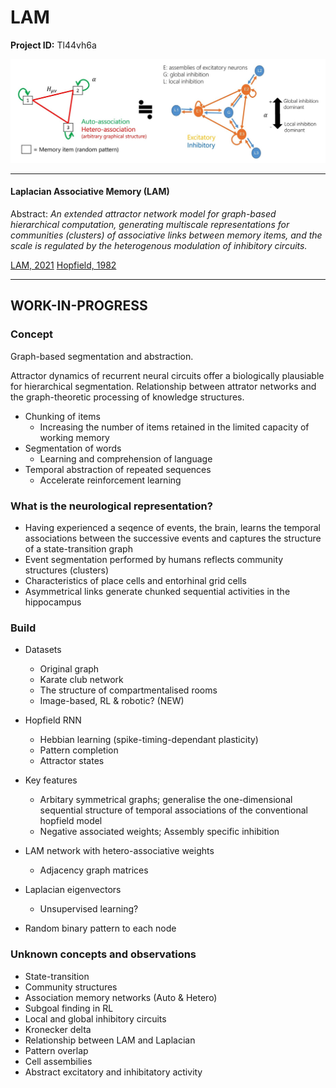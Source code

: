 # LAM

**Project ID:**  Tl44vh6a

<p align="center">
  <img src="https://github.com/epochlab/LAM/blob/main/sample.png">
</p>

--------------------------------------------------------------------

#### Laplacian Associative Memory (LAM)
Abstract: *An extended attractor network model for graph-based hierarchical computation, generating multiscale representations for communities (clusters) of associative links between memory items, and the scale is regulated by the heterogenous modulation of inhibitory circuits.*

[LAM, 2021](https://www.ncbi.nlm.nih.gov/pmc/articles/PMC8412329/pdf/pcbi.1009296.pdf)
[Hopfield, 1982](https://sci-hub.ru/10.1073/pnas.79.8.2554)

--------------------------------------------------------------------

## WORK-IN-PROGRESS

### Concept
Graph-based segmentation and abstraction.

Attractor dynamics of recurrent neural circuits offer a biologically plausiable for hierarchical segmentation.
Relationship between attrator networks and the graph-theoretic processing of knowledge structures.

- Chunking of items
    - Increasing the number of items retained in the limited capacity of working memory
- Segmentation of words
    - Learning and comprehension of language
- Temporal abstraction of repeated sequences
    - Accelerate reinforcement learning

### What is the neurological representation?
- Having experienced a seqence of events, the brain, learns the temporal associations between the successive events and captures the structure of a state-transition graph
- Event segmentation performed by humans reflects community structures (clusters)
- Characteristics of place cells and entorhinal grid cells
- Asymmetrical links generate chunked sequential activities in the hippocampus

### Build
- Datasets
    - Original graph
    - Karate club network
    - The structure of compartmentalised rooms
    - Image-based, RL & robotic? (NEW)
- Hopfield RNN
    - Hebbian learning (spike-timing-dependant plasticity)
    - Pattern completion
    - Attractor states
- Key features
    - Arbitary symmetrical graphs; generalise the one-dimensional sequential structure of temporal associations of the conventional hopfield model
    - Negative associated weights; Assembly specific inhibition
- LAM network with hetero-associative weights
    - Adjacency graph matrices 
- Laplacian eigenvectors 
    - Unsupervised learning?

- Random binary pattern to each node

### Unknown concepts and observations
- State-transition
- Community structures
- Association memory networks (Auto & Hetero)
- Subgoal finding in RL
- Local and global inhibitory circuits
- Kronecker delta
- Relationship between LAM and Laplacian
- Pattern overlap
- Cell assembilies
- Abstract excitatory and inhibitatory activity